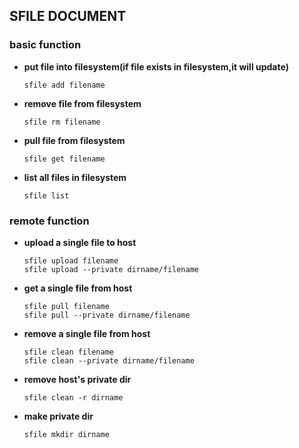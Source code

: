 ## **SFILE DOCUMENT**
### basic function
* **put file into filesystem(if file exists in filesystem,it will update)**
    ```
    sfile add filename
    ```
* **remove file from filesystem**
    ```
    sfile rm filename
    ```
* **pull file from filesystem**
    ```
    sfile get filename
    ```
* **list all files in filesystem**
    ```
    sfile list
    ```
### remote function
* **upload a single file to host**
    ```
    sfile upload filename
    sfile upload --private dirname/filename
    ```
* **get a single file from host**
    ```
    sfile pull filename
    sfile pull --private dirname/filename
    ```
* **remove a single file from host**
    ```
    sfile clean filename
    sfile clean --private dirname/filename
    ```
* **remove host's private dir**
    ```
    sfile clean -r dirname
    ```
* **make private dir**
    ```
    sfile mkdir dirname
    ```